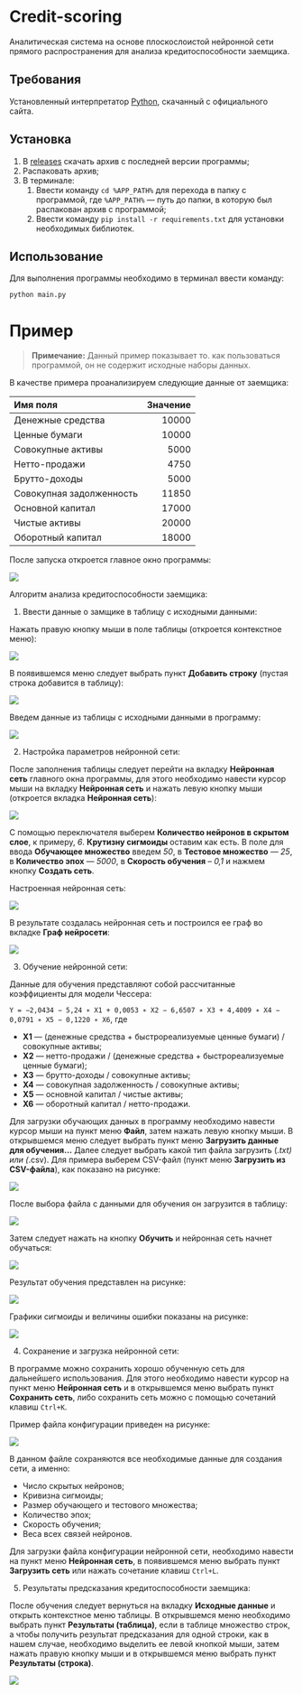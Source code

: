# Credit-scoring
Аналитическая система на основе плоскослоистой нейронной сети прямого распространения для анализа кредитоспособности заемщика.

## Требования

Установленный интерпретатор [Python](https://www.python.org/downloads/), скачанный с официального сайта.

## Установка

1. В [releases](https://github.com/snikitin-de/Credit-scoring/releases) скачать архив с последней версии программы;
2. Распаковать архив;
3. В терминале:
   1. Ввести команду `cd %APP_PATH%` для перехода в папку с программой, где `%APP_PATH%` — путь до папки, в которую был распакован архив с программой;
   2. Ввести команду `pip install -r requirements.txt` для установки необходимых библиотек.

## Использование

Для выполнения программы необходимо в терминал ввести команду:

`python main.py`

# Пример

> **Примечание:** Данный пример показывает то. как пользоваться программой, он не содержит исходные наборы данных.

В качестве примера проанализируем следующие данные от заемщика:

| Имя поля                 | Значение |
|:-------------------------|---------:|
| Денежные средства        | 10000    |
| Ценные бумаги            | 10000    |
| Совокупные активы        | 5000     |
| Нетто-продажи            | 4750     |
| Брутто-доходы            | 5000     |
| Совокупная задолженность | 11850    |
| Основной капитал         | 17000    |
| Чистые активы            | 20000    |
| Оборотный капитал        | 18000    |

После запуска откроется главное окно программы:

![](images/main_window.png)

Алгоритм анализа кредитоспособности заемщика:

1. Ввести данные о замщике в таблицу с исходными данными:

Нажать правую кнопку мыши в поле таблицы (откроется контекстное меню):

![](images/initial_data_context_menu.png)

В появившемся меню следует выбрать пункт **Добавить строку** (пустая строка добавится в таблицу):

![](images/initial_data_added_row.png)

Введем данные из таблицы с исходными данными в программу:

![](images/initial_data_filled.png)

2. Настройка параметров нейронной сети:

После заполнения таблицы следует перейти на вкладку **Нейронная сеть** главного окна программы, для этого необходимо навести курсор мыши на вкладку
**Нейронная сеть** и нажать левую кнопку мыши (откроется вкладка **Нейронная сеть**):

![](images/neural_network.png)

С помощью переключателя выберем **Количество нейронов в скрытом слое**, к примеру, *6*. **Крутизну сигмоиды** оставим как есть. В поле для ввода **Обучающее
множество** введем *50*, в **Тестовое множество** — *25*, в **Количество эпох** — *5000*, в **Скорость обучения** – *0,1* и нажмем кнопку **Создать сеть**.

Настроенная нейронная сеть:

![](images/neural_network_tuned.png)

В результате создалась нейронная сеть и построился ее граф во вкладке **Граф нейросети**:

![](images/neural_network_graph.png)

3. Обучение нейронной сети:

Данные для обучения представляют собой рассчитанные коэффициенты для модели Чессера:

`Y = −2,0434 − 5,24 ∗ X1 + 0,0053 ∗ X2 − 6,6507 ∗ X3 + 4,4009 ∗ X4 − 0,0791 ∗ X5 − 0,1220 ∗ X6`, где

* **X1** — (денежные средства + быстрореализуемые ценные бумаги) / совокупные
активы;
* **X2** — нетто-продажи / (денежные средства + быстрореализуемые ценные
бумаги);
* **X3** — брутто-доходы / совокупные активы;
* **X4** — совокупная задолженность / совокупные активы;
* **X5** — основной капитал / чистые активы;
* **X6** — оборотный капитал / нетто-продажи.

Для загрузки обучающих данных в программу необходимо навести курсор мыши на пункт меню **Файл**, затем нажать левую кнопку мыши. В открывшемся меню следует выбрать пункт меню **Загрузить данные для обучения…** Далее следует выбрать какой тип файла загрузить (*.txt) или (*.csv). Для примера выберем CSV-файл (пункт меню **Загрузить из CSV-файла**), как показано на рисунке:

![](images/file_context_menu.png)

После выбора файла с данными для обучения он загрузится в таблицу:

![](images/neural_network_loaded_data.png)

Затем следует нажать на кнопку **Обучить** и нейронная сеть начнет обучаться:

![](images/neural_network_training.png)

Результат обучения представлен на рисунке:

![](images/neural_network_trained.png)

Графики сигмоиды и величины ошибки показаны на рисунке:

![](images/neural_network_training_graph.png)

4. Сохранение и загрузка нейронной сети:

В программе можно сохранить хорошо обученную сеть для дальнейшего использования. Для этого необходимо навести курсор на пункт меню **Нейронная сеть** и в открывшемся меню выбрать пункт **Сохранить сеть**, либо сохранить сеть можно с помощью сочетаний клавиш `Ctrl+K`. 

Пример файла конфигурации приведен на рисунке:

![](images/configuration_file.png)

В данном файле сохраняются все необходимые данные для создания сети, а именно:
  * Число скрытых нейронов;
  * Кривизна сигмоиды;
  * Размер обучающего и тестового множества;
  * Количество эпох;
  * Скорость обучения;
  * Веса всех связей нейронов.

Для загрузки файла конфигурации нейронной сети, необходимо навести на пункт меню **Нейронная сеть**, в появившемся меню выбрать пункт **Загрузить сеть** или нажать сочетание клавиш `Ctrl+L`.

5. Результаты предсказания кредитоспособности заемщика:

После обучения следует вернуться на вкладку **Исходные данные** и открыть контекстное меню таблицы. В открывшемся меню необходимо выбрать пункт **Результаты (таблица)**, если в таблице множество строк, а чтобы получить результат предсказания для одной строки, как в нашем случае, необходимо выделить ее левой кнопкой мыши, затем нажать правую кнопку мыши и в открывшемся меню выбрать пункт **Результаты (строка)**.

![](images/neural_network_prediction_result.png)
